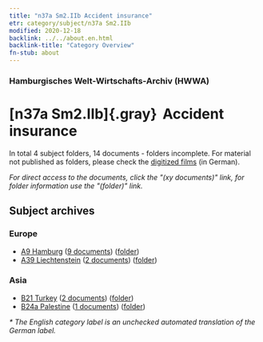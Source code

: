 ```yaml
---
title: "n37a Sm2.IIb Accident insurance"
etr: category/subject/n37a Sm2.IIb
modified: 2020-12-18
backlink: ../../about.en.html
backlink-title: "Category Overview"
fn-stub: about
---
```


### Hamburgisches Welt-Wirtschafts-Archiv (HWWA)
# [n37a Sm2.IIb]{.gray}&#8201; Accident insurance&#160; 





In total 4 subject folders, 14 documents - folders incomplete.
For material not published as folders, please check the [digitized films](/film/h1_sh) (in German).

_For direct access to the documents, click the "(xy documents)" link, for folder information use the "(folder)" link._

## Subject archives



### Europe

- [A9 Hamburg](../../../geo/about.en.html#A9) (<a href="https://dfg-viewer.de/show/?tx_dlf[id]=https://pm20.zbw.eu/mets/sh/1409xx/140905/1996xx/199608/public.mets.en.xml" target="_blank">9 documents</a>) ([folder](http://purl.org/pressemappe20/folder/sh/140905,199608))
- [A39 Liechtenstein](../../../geo/about.en.html#A39) (<a href="https://dfg-viewer.de/show/?tx_dlf[id]=https://pm20.zbw.eu/mets/sh/1410xx/141016/1996xx/199608/public.mets.en.xml" target="_blank">2 documents</a>) ([folder](http://purl.org/pressemappe20/folder/sh/141016,199608))

### Asia

- [B21 Turkey](../../../geo/about.en.html#B21) (<a href="https://dfg-viewer.de/show/?tx_dlf[id]=https://pm20.zbw.eu/mets/sh/1411xx/141111/1996xx/199608/public.mets.en.xml" target="_blank">2 documents</a>) ([folder](http://purl.org/pressemappe20/folder/sh/141111,199608))
- [B24a Palestine](../../../geo/about.en.html#B24a) (<a href="https://dfg-viewer.de/show/?tx_dlf[id]=https://pm20.zbw.eu/mets/sh/1411xx/141115/1996xx/199608/public.mets.en.xml" target="_blank">1 documents</a>) ([folder](http://purl.org/pressemappe20/folder/sh/141115,199608))


_* The English category label is an unchecked automated translation of the German label._

